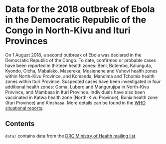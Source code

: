 # Data for the 2018 outbreak of Ebola in the Democratic Republic of the Congo in North-Kivu and Ituri Provinces

On 1 August 2018, a second outbreak of Ebola was declared in the Democratic Republic of the Congo. To date, confirmed or probable cases have been reported in thirteen health zones: Beni, Butembo, Kalunguta, Kyondo, Oicha, Mabalako, Masereka, Musienene and Vuhovi health zones within North-Kivu Province, and Komanda, Mandima and Tchomia health zones within Ituri Province. Suspected cases have been investigated in four additional health zones: Goma, Lubero and Mangurujipa in North-Kivu Province, and Mambasa in Ituri Province. Individuals have also been vaccinated in Katwa health zone (North-Kivu Province), Bunia health zone (Ituri Province) and Kinshasa. More details can be found in the [WHO situational reports](http://www.who.int/ebola/situation-reports/drc-2018/en/).

## Contents
`data/` contains data from the [DRC Ministry of Health mailing list](https://us13.campaign-archive.com/home/?u=89e5755d2cca4840b1af93176&id=aedd23c530).
